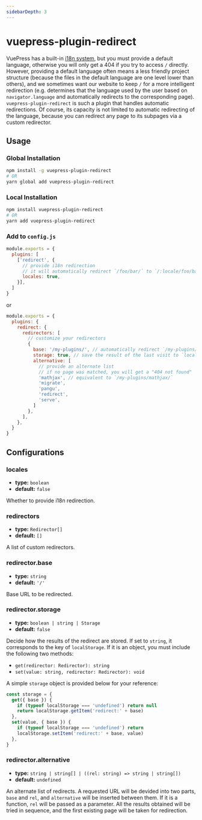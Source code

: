 ```yaml
---
sidebarDepth: 3
---
```


# vuepress-plugin-redirect <GitHubLink repo="vuepress/vuepress-plugin-redirect"/>

VuePress has a built-in [i18n system](https://v1.vuepress.vuejs.org/en/guide/i18n.html), but you must provide a default language, otherwise you will only get a 404 if you try to access `/` directly. However, providing a default language often means a less friendly project structure (because the files in the default language are one level lower than others), and we sometimes want our website to keep `/` for a more intelligent redirection (e.g. determines that the language used by the user based on `navigator.language` and automatically redirects to the corresponding page). `vuepress-plugin-redirect` is such a plugin that handles automatic redirections. Of course, its capacity is not limited to automatic redirecting of the language, because you can redirect any page to its subpages via a custom redirector.

## Usage

### Global Installation

```bash
npm install -g vuepress-plugin-redirect
# OR
yarn global add vuepress-plugin-redirect
```

### Local Installation

```bash
npm install vuepress-plugin-redirect
# OR
yarn add vuepress-plugin-redirect
```

### Add to `config.js`

```js
module.exports = {
  plugins: [
    ['redirect', {
      // provide i18n redirection
      // it will automatically redirect `/foo/bar/` to `/:locale/foo/bar/` if exists
      locales: true,
    }],
  ]
}
```
or
```js
module.exports = {
  plugins: {
    redirect: {
      redirectors: [
        // customize your redirectors
        {
          base: '/my-plugins/', // automatically redirect `/my-plugins/` to a subpage
          storage: true, // save the result of the last visit to `localStorage` for the next redirect
          alternative: [
            // provide an alternate list
            // if no page was matched, you will get a "404 not found"
            'mathjax', // equivalent to `/my-plugins/mathjax/`
            'migrate',
            'pangu',
            'redirect',
            'serve',
          ]
        },
      ],
    },
  }
}
```

## Configurations

### locales

- **type:** `boolean`
- **default:** `false`

Whether to provide i18n redirection.

### redirectors

- **type:** `Redirector[]`
- **default:** `[]`

A list of custom redirectors.

### redirector.base

- **type:** `string`
- **default:** `'/'`

Base URL to be redirected.

### redirector.storage

- **type:** `boolean | string | Storage`
- **default:** `false`

Decide how the results of the redirect are stored. If set to `string`, it corresponds to the key of `localStorage`. If it is an object, you must include the following two methods:

- `get(redirector: Redirector): string`
- `set(value: string, redirector: Redirector): void`

A simple `storage` object is provided below for your reference:

```js
const storage = {
  get({ base }) {
    if (typeof localStorage === 'undefined') return null
    return localStorage.getItem('redirect:' + base)
  },
  set(value, { base }) {
    if (typeof localStorage === 'undefined') return
    localStorage.setItem('redirect:' + base, value)
  },
}
```

### redirector.alternative

- **type:** `string | string[] | ((rel: string) => string | string[])`
- **default:** `undefined`

An alternate list of redirects. A requested URL will be devided into two parts, `base` and `rel`, and `alternative` will be inserted between them. If it is a function, `rel` will be passed as a parameter. All the results obtained will be tried in sequence, and the first existing page will be taken for redirection.
